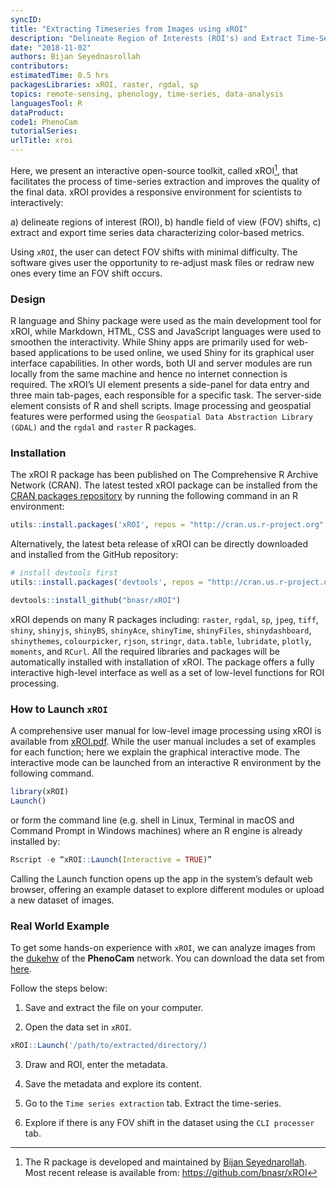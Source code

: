```yaml
---
syncID: 
title: "Extracting Timeseries from Images using xROI"
description: "Delineate Region of Interests (ROI's) and Extract Time-Series Data from Digital Repeat Photography Images using xROI"
date: "2018-11-02"
authors: Bijan Seyednasrollah
contributors:
estimatedTime: 0.5 hrs
packagesLibraries: xROI, raster, rgdal, sp
topics: remote-sensing, phenology, time-series, data-analysis
languagesTool: R
dataProduct:
code1: PhenoCam
tutorialSeries:
urlTitle: xroi
---
```


Here, we present an interactive open-source toolkit, called xROI[^*], that facilitates the process of time-series extraction and improves the quality of the final data. xROI provides a responsive environment for scientists to interactively:

a) delineate regions of interest (ROI), 
b) handle field of view (FOV) shifts, 
c) extract and export time series data characterizing color-based metrics.

Using `xROI`, the user can detect FOV shifts with minimal difficulty. The software gives user the opportunity to re-adjust mask files or redraw new ones every time an FOV shift occurs.

### Design
R language and Shiny package were used as the main development tool for xROI, while Markdown, HTML, CSS and JavaScript languages were used to smoothen the interactivity. While Shiny apps are primarily used for web-based applications to be used online, we used Shiny for its graphical user interface capabilities. In other words, both UI and server modules are run locally from the same machine and hence no internet connection is required. The xROI’s UI element presents a side-panel for data entry and three main tab-pages, each responsible for a specific task. The server-side element consists of R and shell scripts. Image processing and geospatial features were performed using the `Geospatial Data Abstraction Library (GDAL)` and the `rgdal` and `raster` R packages. 


### Installation
The xROI R package has been published on The Comprehensive R Archive Network (CRAN). The latest tested xROI package can be installed from the <a href="https://cran.r-project.org/package=xROI">CRAN packages repository</a> by running the following command in an R environment:


```r
utils::install.packages('xROI', repos = "http://cran.us.r-project.org" )
```

Alternatively, the latest beta release of xROI can be directly downloaded and installed from the GitHub repository:

```r
# install devtools first
utils::install.packages('devtools', repos = "http://cran.us.r-project.org" )

devtools::install_github("bnasr/xROI")
```

xROI depends on many R packages including: `raster`, `rgdal`, `sp`, `jpeg`, `tiff`, `shiny`, `shinyjs`, `shinyBS`, `shinyAce`, `shinyTime`, `shinyFiles`, `shinydashboard`, `shinythemes`, `colourpicker`, `rjson`, `stringr`, `data.table`, `lubridate`, `plotly`, `moments`, and `RCurl`. All the required libraries and packages will be automatically installed with installation of xROI. The package offers a fully interactive high-level interface as well as a set of low-level functions for ROI processing. 


### How to Launch `xROI`

A comprehensive user manual for low-level image processing using xROI is available from <a href="https://cran.r-project.org/package=xROI/xROI.pdf">xROI.pdf</a>. While the user manual includes a set of examples for each function; here we explain the graphical interactive mode. The interactive mode can be launched from an interactive R environment by the following command.


```r
library(xROI)
Launch()
```

or form the command line (e.g. shell in Linux, Terminal in macOS and Command Prompt in Windows machines) where an R engine is already installed by:


```r
Rscript -e “xROI::Launch(Interactive = TRUE)”
```

Calling the Launch function opens up the app in the system’s default web browser, offering an example dataset to explore different modules or upload a new dataset of images. 


### Real World Example
To get some hands-on experience with `xROI`, we can analyze images from the <a href="https://phenocam.sr.unh.edu/webcam/sites/dukehw/">dukehw</a> of the **PhenoCam** network. You can download the data set from <a href="http://bit.ly/2PzZ2fL">here</a>. 

Follow the steps below:

1. Save and extract the file on your computer. 

2. Open the data set in `xROI`. 

```r
xROI::Launch('/path/to/extracted/directory/)
```

3. Draw and ROI, enter the metadata. 

4. Save the metadata and explore its content.

5. Go to the `Time series extraction` tab. Extract the time-series.

6. Explore if there is any FOV shift in the dataset using the `CLI processer` tab.




[^*]: The R package is developed and maintained by <a href="https://bnasr.github.io/">Bijan Seyednarollah</a>. Most recent release is available from: https://github.com/bnasr/xROI
